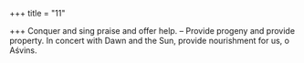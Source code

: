 +++
title = "11"

+++
Conquer and sing praise and offer help. – Provide progeny and provide  property.
In concert with Dawn and the Sun, provide nourishment for us, o  Aśvins.